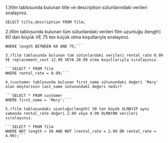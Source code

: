 1.)film tablosunda bulunan title ve description sütunlarındaki verileri sıralayınız.
 
```SELECT title,description FROM film;```
 
 2.)film tablosunda bulunan tüm sütunlardaki verileri film uzunluğu (length) 60 dan büyük VE 75 ten küçük olma koşullarıyla sıralayınız.
 
 ```SELECT * FROM film
 WHERE length BETWEEN 60 AND 75;```
 
 3.)film tablosunda bulunan tüm sütunlardaki verileri rental_rate 0.99 VE replacement_cost 12.99 VEYA 28.99 olma koşullarıyla sıralayınız.
 
```SELECT * FROM film
 WHERE rental_rate = 0.99;```
 
4.)customer tablosunda bulunan first_name sütunundaki değeri 'Mary' olan müşterinin last_name sütunundaki değeri nedir?
 
 ```SELECT * FROM customer
 WHERE first_name = 'Mary';```
 
 5.)film tablosundaki uzunluğu(length) 50 ten büyük OLMAYIP aynı zamanda rental_rate değeri 2.99 veya 4.99 OLMAYAN verileri sıralayınız.

```SELECT * FROM film 
 WHERE NOT length > 50 AND NOT (rental_rate = 2.99 OR rental_rate = 4.99);```
